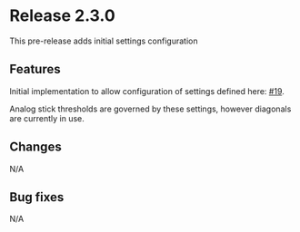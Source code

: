 # Release 2.3.0

This pre-release adds initial settings configuration

## Features

Initial implementation to allow configuration of settings defined here: [#19](https://github.com/ste2425/PSP-Bluetooth/issues/19).

Analog stick thresholds are governed by these settings, however diagonals are currently in use.

## Changes

N/A

## Bug fixes

N/A